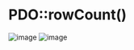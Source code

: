 # PDO::rowCount()
![image](https://user-images.githubusercontent.com/14232865/116824189-97c7e680-ab91-11eb-81ba-0f321c44d738.png)
![image](https://user-images.githubusercontent.com/14232865/116824177-88e13400-ab91-11eb-8a1d-1a9874efd6eb.png)
